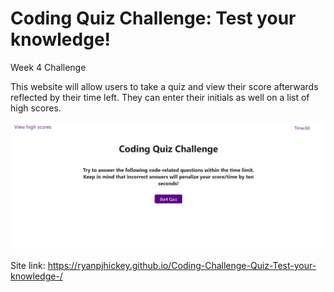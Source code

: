 # Coding Quiz Challenge: Test your knowledge!
Week 4 Challenge

This website will allow users to take a quiz and view their score afterwards reflected by their time left. They can enter their initials as well on a list of high scores.

![Alt text](/assets/Screenshot%202022-08-02%20151316.png "Picture of site")

Site link: https://ryanpjhickey.github.io/Coding-Challenge-Quiz-Test-your-knowledge-/
